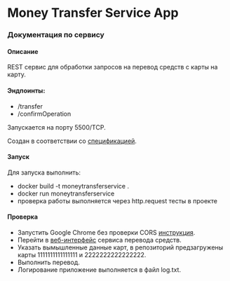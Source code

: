 # Money Transfer Service App

### Документация по сервису

#### Описание

REST сервис для обработки запросов на перевод средств с карты на карту.

#### Эндпоинты:

* /transfer
* /confirmOperation

Запускается на порту 5500/TCP.

Создан в соответствии со [спецификацией](https://github.com/netology-code/jd-homeworks/blob/master/diploma/MoneyTransferServiceSpecification.yaml).

#### Запуск

Для запуска выполнить:

* docker build -t moneytransferservice .
* docker run moneytransferservice
* проверка работы выполняется через http.request тесты в проекте

#### Проверка
* Запустить Google Chrome без проверки CORS [инструкция](https://alfilatov.com/posts/run-chrome-without-cors/).
* Перейти в [веб-интерфейс](https://serp-ya.github.io/card-transfer/) сервиса перевода средств.
* Указать вымышленные данные карт, в репозиторий предзагружены карты 1111111111111111 и 2222222222222222.
* Выполнить перевод.
* Логирование приложение выполняется в файл log.txt.